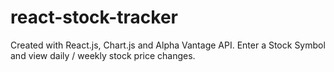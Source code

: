 # react-stock-tracker
Created with React.js, Chart.js and Alpha Vantage API. Enter a Stock Symbol and view daily / weekly stock price changes.

